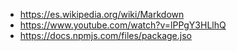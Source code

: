 * https://es.wikipedia.org/wiki/Markdown
* https://www.youtube.com/watch?v=lPPgY3HLlhQ
* https://docs.npmjs.com/files/package.jso